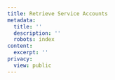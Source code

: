 ```yaml
---
title: Retrieve Service Accounts
metadata:
  title: ''
  description: ''
  robots: index
content:
  excerpt: ''
privacy:
  view: public
---
```


